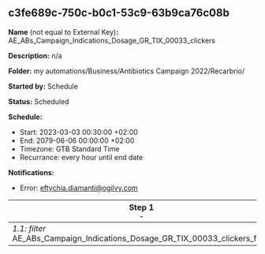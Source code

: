 ## c3fe689c-750c-b0c1-53c9-63b9ca76c08b

**Name** (not equal to External Key)**:** AE_ABs_Campaign_Indications_Dosage_GR_TIX_00033_clickers

**Description:** n/a

**Folder:** my automations/Business/Antibiotics Campaign 2022/Recarbrio/

**Started by:** Schedule

**Status:** Scheduled

**Schedule:**

* Start: 2023-03-03 00:30:00 +02:00
* End: 2079-06-06 00:00:00 +02:00
* Timezone: GTB Standard Time
* Recurrance: every hour until end date

**Notifications:**

* Error: eftychia.diamanti@ogilvy.com

| Step 1<br>_<small>-</small>_ |
| --- |
| _1.1: filter_<br>AE_ABs_Campaign_Indications_Dosage_GR_TIX_00033_clickers_filter |
